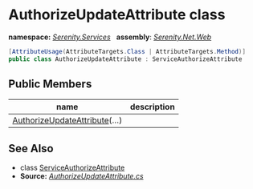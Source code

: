 # AuthorizeUpdateAttribute class
**namespace:** *[Serenity.Services](../README.md#serenity.services-namespace)*   **assembly**: *[Serenity.Net.Web](../README.md)*

```csharp
[AttributeUsage(AttributeTargets.Class | AttributeTargets.Method)]
public class AuthorizeUpdateAttribute : ServiceAuthorizeAttribute
```

## Public Members

| name | description |
| --- | --- |
| [AuthorizeUpdateAttribute](AuthorizeUpdateAttribute/AuthorizeUpdateAttribute.md)(…) |  |

## See Also

* class [ServiceAuthorizeAttribute](ServiceAuthorizeAttribute.md)
* **Source:** *[AuthorizeUpdateAttribute.cs](https://github.com/serenity-is/Serenity/blob/master/src/Serenity.Net.Web/Mvc/AuthorizeUpdateAttribute.cs)*